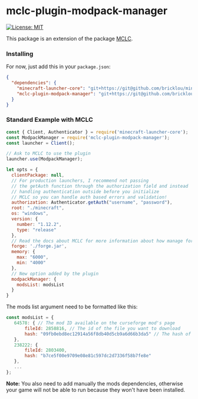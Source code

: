 # mclc-plugin-modpack-manager

[![License: MIT](https://img.shields.io/badge/License-MIT-yellow.svg)](https://opensource.org/licenses/MIT)

This package is an extension of the package [MCLC](https://github.com/Pierce01/MinecraftLauncher-core).

### Installing

For now, just add this in your `package.json`:

```json
{
  "dependencies": {
    "minecraft-launcher-core": "git+https://git@github.com/bricklou/minecraft-launcher-core",
    "mclc-plugin-modpack-manager": "git+https://git@github.com/bricklou/mclc-plugin-modpack-manager.git"
  }
}
```

### Standard Example with MCLC

```js
const { Client, Authenticator } = require('minecraft-launcher-core');
const ModpackManager = require('mclc-plugin-modpack-manager');
const launcher = Client();

// Ask to MCLC to use the plugin
launcher.use(ModpackManager);

let opts = {
  clientPackage: null,
  // For production launchers, I recommend not passing 
  // the getAuth function through the authorization field and instead
  // handling authentication outside before you initialize
  // MCLC so you can handle auth based errors and validation!
  authorization: Authenticator.getAuth("username", "password"),
  root: "./minecraft",
  os: "windows",
  version: {
    number: "1.12.2",
    type: "release"
  },
  // Read the docs about MCLC for more information about how manage forge
  forge: './forge.jar',
  memory: {
    max: "6000",
    min: "4000"
  },
  // New option added by the plugin
  modpackManager: {
    modsList: modsList
  }
}
```

The mods list argument need to be formatted like this:
 ```js
 const modsList = {
    64578: { // The mod ID available on the curseforge mod's page
        fileId: 2858816, // The id of the file you want to download
        hash: "09fb0ebd8ec12914a56f8db40d5cb9a6d66b3da5" // The hash of the file (which need to be hash with sha1)
    },
    238222: {
        fileId: 2803400,
        hash: "b7ce5f00e9709e08e81c597dc2d7336f58b7fe8e"
    },
    ...
};
 ```

 **Note:** You also need to add manually the mods dependencies, otherwise your game will not be able to run because they won't have been installed.